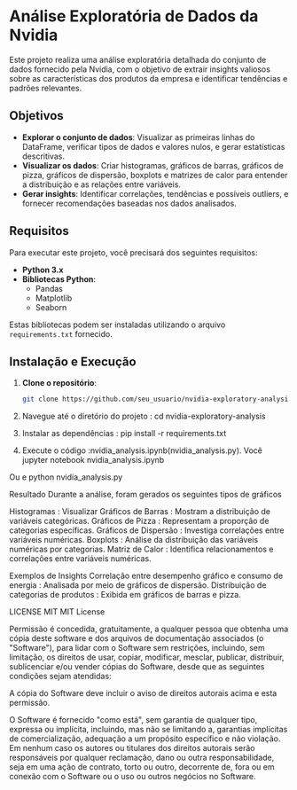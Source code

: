 # Análise Exploratória de Dados da Nvidia

Este projeto realiza uma análise exploratória detalhada do conjunto de dados fornecido pela Nvidia, com o objetivo de extrair insights valiosos sobre as características dos produtos da empresa e identificar tendências e padrões relevantes.

## Objetivos

- **Explorar o conjunto de dados**: Visualizar as primeiras linhas do DataFrame, verificar tipos de dados e valores nulos, e gerar estatísticas descritivas.
- **Visualizar os dados**: Criar histogramas, gráficos de barras, gráficos de pizza, gráficos de dispersão, boxplots e matrizes de calor para entender a distribuição e as relações entre variáveis.
- **Gerar insights**: Identificar correlações, tendências e possíveis outliers, e fornecer recomendações baseadas nos dados analisados.

## Requisitos

Para executar este projeto, você precisará dos seguintes requisitos:

- **Python 3.x**
- **Bibliotecas Python**:
  - Pandas
  - Matplotlib
  - Seaborn

Estas bibliotecas podem ser instaladas utilizando o arquivo `requirements.txt` fornecido.

## Instalação e Execução

1. **Clone o repositório**:
   ```bash
   git clone https://github.com/seu_usuario/nvidia-exploratory-analysis.git

2. Navegue até o diretório do projeto :
cd nvidia-exploratory-analysis

3. Instalar as dependências : 
pip install -r requirements.txt

4. Execute o código :nvidia_analysis.ipynb(nvidia_analysis.py). Você
jupyter notebook nvidia_analysis.ipynb

Ou e
python nvidia_analysis.py

Resultado
Durante a análise, foram gerados os seguintes tipos de gráficos

Histogramas : Visualizar
Gráficos de Barras : Mostram a distribuição de variáveis ​​categóricas.
Gráficos de Pizza : Representam a proporção de categorias específicas.
Gráficos de Dispersão : Investiga correlações entre variáveis ​​numéricas.
Boxplots : Análise da distribuição das variáveis ​​numéricas por categorias.
Matriz de Calor : Identifica relacionamentos e correlações entre variáveis ​​numéricas.

Exemplos de Insights
Correlação entre desempenho gráfico e consumo de energia : Analisada por meio de gráficos de dispersão.
Distribuição de categorias de produtos : Exibida em gráficos de barras e pizza.

LICENSE MIT
MIT License



Permissão é concedida, gratuitamente, a qualquer pessoa que obtenha uma cópia deste software e dos arquivos de documentação associados (o "Software"), para lidar com o Software sem restrições, incluindo, sem limitação, os direitos de usar, copiar, modificar, mesclar, publicar, distribuir, sublicenciar e/ou vender cópias do Software, desde que as seguintes condições sejam atendidas:

A cópia do Software deve incluir o aviso de direitos autorais acima e esta permissão.

O Software é fornecido "como está", sem garantia de qualquer tipo, expressa ou implícita, incluindo, mas não se limitando a, garantias implícitas de comercialização, adequação a um propósito específico e não violação. Em nenhum caso os autores ou titulares dos direitos autorais serão responsáveis por qualquer reclamação, dano ou outra responsabilidade, seja em uma ação de contrato, torto ou outro, decorrente de, fora ou em conexão com o Software ou o uso ou outros negócios no Software.

